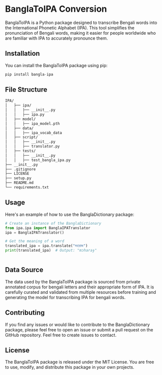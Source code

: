 # BanglaToIPA Conversion

BanglaToIPA is a Python package designed to transcribe Bengali words into the International Phonetic Alphabet (IPA). This tool simplifies the pronunciation of Bengali words, making it easier for people worldwide who are familiar with IPA to accurately pronounce them.
## Installation

You can install the BanglaToIPA package using pip:

```python
pip install bangla-ipa
```

## File Structure
```sh
IPA/
│   ├── ipa/
│   │   ├── __init__.py
│   │   ├── ipa.py
│   ├── model/
│   │   ├── ipa_model.pth
│   ├── data/
│   │   ├── ipa_vocab_data
│   ├── script/
│   │   ├── __init__.py
│   │   ├── translator.py
│   ├── tests/
│   │   ├── __init__.py
│   │   ├── test_bangla_ipa.py
├── __init__.py
├── .gitignore
├── LICENSE
├── setup.py
├── README.md
└── requirements.txt
```


## Usage

Here's an example of how to use the BanglaDictionary package:

```python
# Create an instance of the BanglaDictionary
from ipa.ipa import BanglaIPATranslator
ipa = BanglaIPATranslator()

# Get the meaning of a word
translated_ipa = ipa.translate("মহারাজ")
print(translated_ipa)  # Output: "mɔharaɟ"



```

## Data Source

The data used by the BanglaToIPA package is sourced from private annotated corpus for bengali letters and their appropriate form of IPA. It is carefully curated and validated from multiple resources before training and generating the model for transcribing IPA for bengali words.

## Contributing
If you find any issues or would like to contribute to the BanglaDictionary package, please feel free to open an issue or submit a pull request on the GitHub repository. Feel free to create issues to contact.


## License
The BanglaToIPA package is released under the MIT License. You are free to use, modify, and distribute this package in your own projects.
